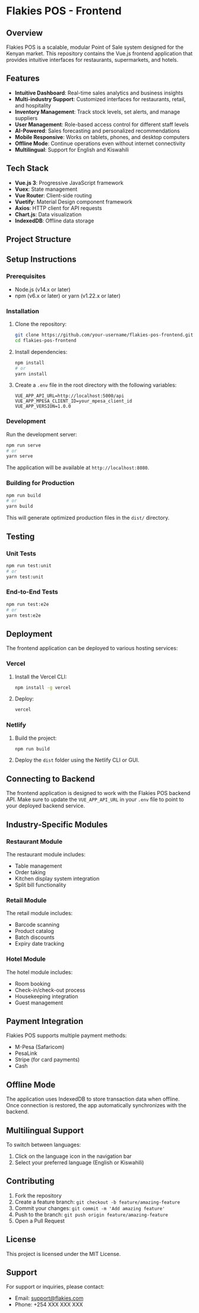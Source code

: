 # Flakies POS - Frontend

## Overview

Flakies POS is a scalable, modular Point of Sale system designed for the Kenyan market. This repository contains the Vue.js frontend application that provides intuitive interfaces for restaurants, supermarkets, and hotels.

## Features

- **Intuitive Dashboard**: Real-time sales analytics and business insights
- **Multi-industry Support**: Customized interfaces for restaurants, retail, and hospitality
- **Inventory Management**: Track stock levels, set alerts, and manage suppliers
- **User Management**: Role-based access control for different staff levels
- **AI-Powered**: Sales forecasting and personalized recommendations
- **Mobile Responsive**: Works on tablets, phones, and desktop computers
- **Offline Mode**: Continue operations even without internet connectivity
- **Multilingual**: Support for English and Kiswahili

## Tech Stack

- **Vue.js 3**: Progressive JavaScript framework
- **Vuex**: State management
- **Vue Router**: Client-side routing
- **Vuetify**: Material Design component framework
- **Axios**: HTTP client for API requests
- **Chart.js**: Data visualization
- **IndexedDB**: Offline data storage

## Project Structure


## Setup Instructions

### Prerequisites

- Node.js (v14.x or later)
- npm (v6.x or later) or yarn (v1.22.x or later)

### Installation

1. Clone the repository:
   ```bash
   git clone https://github.com/your-username/flakies-pos-frontend.git
   cd flakies-pos-frontend
   ```

2. Install dependencies:
   ```bash
   npm install
   # or
   yarn install
   ```

3. Create a `.env` file in the root directory with the following variables:
   ```
   VUE_APP_API_URL=http://localhost:5000/api
   VUE_APP_MPESA_CLIENT_ID=your_mpesa_client_id
   VUE_APP_VERSION=1.0.0
   ```

### Development

Run the development server:
```bash
npm run serve
# or
yarn serve
```

The application will be available at `http://localhost:8080`.

### Building for Production

```bash
npm run build
# or
yarn build
```

This will generate optimized production files in the `dist/` directory.

## Testing

### Unit Tests

```bash
npm run test:unit
# or
yarn test:unit
```

### End-to-End Tests

```bash
npm run test:e2e
# or
yarn test:e2e
```

## Deployment

The frontend application can be deployed to various hosting services:

### Vercel

1. Install the Vercel CLI:
   ```bash
   npm install -g vercel
   ```

2. Deploy:
   ```bash
   vercel
   ```

### Netlify

1. Build the project:
   ```bash
   npm run build
   ```

2. Deploy the `dist` folder using the Netlify CLI or GUI.

## Connecting to Backend

The frontend application is designed to work with the Flakies POS backend API. Make sure to update the `VUE_APP_API_URL` in your `.env` file to point to your deployed backend service.

## Industry-Specific Modules

### Restaurant Module

The restaurant module includes:
- Table management
- Order taking
- Kitchen display system integration
- Split bill functionality

### Retail Module

The retail module includes:
- Barcode scanning
- Product catalog
- Batch discounts
- Expiry date tracking

### Hotel Module

The hotel module includes:
- Room booking
- Check-in/check-out process
- Housekeeping integration
- Guest management

## Payment Integration

Flakies POS supports multiple payment methods:
- M-Pesa (Safaricom)
- PesaLink
- Stripe (for card payments)
- Cash

## Offline Mode

The application uses IndexedDB to store transaction data when offline. Once connection is restored, the app automatically synchronizes with the backend.

## Multilingual Support

To switch between languages:
1. Click on the language icon in the navigation bar
2. Select your preferred language (English or Kiswahili)

## Contributing

1. Fork the repository
2. Create a feature branch: `git checkout -b feature/amazing-feature`
3. Commit your changes: `git commit -m 'Add amazing feature'`
4. Push to the branch: `git push origin feature/amazing-feature`
5. Open a Pull Request

## License

This project is licensed under the MIT License.

## Support

For support or inquiries, please contact:
- Email: support@flakies.com
- Phone: +254 XXX XXX XXX